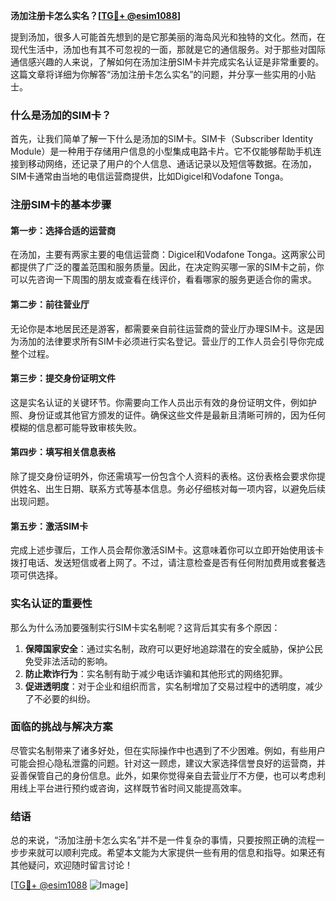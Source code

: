 **汤加注册卡怎么实名？[[TG💪+ @esim1088](https://t.me/s/esim1088)]**

提到汤加，很多人可能首先想到的是它那美丽的海岛风光和独特的文化。然而，在现代生活中，汤加也有其不可忽视的一面，那就是它的通信服务。对于那些对国际通信感兴趣的人来说，了解如何在汤加注册SIM卡并完成实名认证是非常重要的。这篇文章将详细为你解答“汤加注册卡怎么实名”的问题，并分享一些实用的小贴士。

### 什么是汤加的SIM卡？

首先，让我们简单了解一下什么是汤加的SIM卡。SIM卡（Subscriber Identity Module）是一种用于存储用户信息的小型集成电路卡片。它不仅能够帮助手机连接到移动网络，还记录了用户的个人信息、通话记录以及短信等数据。在汤加，SIM卡通常由当地的电信运营商提供，比如Digicel和Vodafone Tonga。

### 注册SIM卡的基本步骤

#### 第一步：选择合适的运营商
在汤加，主要有两家主要的电信运营商：Digicel和Vodafone Tonga。这两家公司都提供了广泛的覆盖范围和服务质量。因此，在决定购买哪一家的SIM卡之前，你可以先咨询一下周围的朋友或查看在线评价，看看哪家的服务更适合你的需求。

#### 第二步：前往营业厅
无论你是本地居民还是游客，都需要亲自前往运营商的营业厅办理SIM卡。这是因为汤加的法律要求所有SIM卡必须进行实名登记。营业厅的工作人员会引导你完成整个过程。

#### 第三步：提交身份证明文件
这是实名认证的关键环节。你需要向工作人员出示有效的身份证明文件，例如护照、身份证或其他官方颁发的证件。确保这些文件是最新且清晰可辨的，因为任何模糊的信息都可能导致审核失败。

#### 第四步：填写相关信息表格
除了提交身份证明外，你还需填写一份包含个人资料的表格。这份表格会要求你提供姓名、出生日期、联系方式等基本信息。务必仔细核对每一项内容，以避免后续出现问题。

#### 第五步：激活SIM卡
完成上述步骤后，工作人员会帮你激活SIM卡。这意味着你可以立即开始使用该卡拨打电话、发送短信或者上网了。不过，请注意检查是否有任何附加费用或套餐选项可供选择。

### 实名认证的重要性

那么为什么汤加要强制实行SIM卡实名制呢？这背后其实有多个原因：

1. **保障国家安全**：通过实名制，政府可以更好地追踪潜在的安全威胁，保护公民免受非法活动的影响。
2. **防止欺诈行为**：实名制有助于减少电话诈骗和其他形式的网络犯罪。
3. **促进透明度**：对于企业和组织而言，实名制增加了交易过程中的透明度，减少了不必要的纠纷。

### 面临的挑战与解决方案

尽管实名制带来了诸多好处，但在实际操作中也遇到了不少困难。例如，有些用户可能会担心隐私泄露的问题。针对这一顾虑，建议大家选择信誉良好的运营商，并妥善保管自己的身份信息。此外，如果你觉得亲自去营业厅不方便，也可以考虑利用线上平台进行预约或咨询，这样既节省时间又能提高效率。

### 结语

总的来说，“汤加注册卡怎么实名”并不是一件复杂的事情，只要按照正确的流程一步步来就可以顺利完成。希望本文能为大家提供一些有用的信息和指导。如果还有其他疑问，欢迎随时留言讨论！

[[TG💪+ @esim1088](https://t.me/s/esim1088) ![Image](https://i.postimg.cc/4NQfJmqS/Snipaste-2025-05-13-00-14-12.png)]